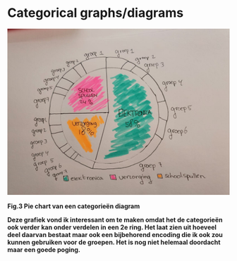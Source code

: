 # Categorical graphs/diagrams



![](../.gitbook/assets/whatsapp-image-2020-09-17-at-23.32.43-3-.jpeg)

**Fig.3 Pie chart van een categorieën diagram**

**Deze grafiek vond ik interessant om te maken omdat het de categorieën ook verder kan onder verdelen in een 2e ring. Het laat zien uit hoeveel deel daarvan bestaat maar ook een bijbehorend encoding die ik ook zou kunnen gebruiken voor de groepen. Het is nog niet helemaal doordacht maar een goede poging.** 

